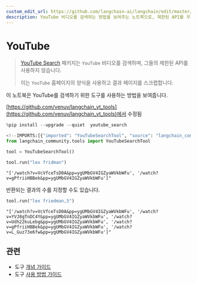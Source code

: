 ```yaml
---
custom_edit_url: https://github.com/langchain-ai/langchain/edit/master/docs/docs/integrations/tools/youtube.ipynb
description: YouTube 비디오를 검색하는 방법을 보여주는 노트북으로, 제한된 API를 우회하여 결과를 스크랩하는 패키지를 사용합니다.
---
```


# YouTube

> [YouTube Search](https://github.com/joetats/youtube_search) 패키지는 `YouTube` 비디오를 검색하며, 그들의 제한된 API를 사용하지 않습니다.
> 
> 이는 `YouTube` 홈페이지의 양식을 사용하고 결과 페이지를 스크랩합니다.

이 노트북은 YouTube를 검색하기 위한 도구를 사용하는 방법을 보여줍니다.

[https://github.com/venuv/langchain_yt_tools](https://github.com/venuv/langchain_yt_tools)에서 수정됨

```python
%pip install --upgrade --quiet  youtube_search
```


```python
<!--IMPORTS:[{"imported": "YouTubeSearchTool", "source": "langchain_community.tools", "docs": "https://api.python.langchain.com/en/latest/tools/langchain_community.tools.youtube.search.YouTubeSearchTool.html", "title": "YouTube"}]-->
from langchain_community.tools import YouTubeSearchTool
```


```python
tool = YouTubeSearchTool()
```


```python
tool.run("lex fridman")
```


```output
"['/watch?v=VcVfceTsD0A&pp=ygUMbGV4IGZyaWVkbWFu', '/watch?v=gPfriiHBBek&pp=ygUMbGV4IGZyaWVkbWFu']"
```


반환되는 결과의 수를 지정할 수도 있습니다.

```python
tool.run("lex friedman,5")
```


```output
"['/watch?v=VcVfceTsD0A&pp=ygUMbGV4IGZyaWVkbWFu', '/watch?v=YVJ8gTnDC4Y&pp=ygUMbGV4IGZyaWVkbWFu', '/watch?v=Udh22kuLebg&pp=ygUMbGV4IGZyaWVkbWFu', '/watch?v=gPfriiHBBek&pp=ygUMbGV4IGZyaWVkbWFu', '/watch?v=L_Guz73e6fw&pp=ygUMbGV4IGZyaWVkbWFu']"
```


## 관련

- 도구 [개념 가이드](/docs/concepts/#tools)
- 도구 [사용 방법 가이드](/docs/how_to/#tools)